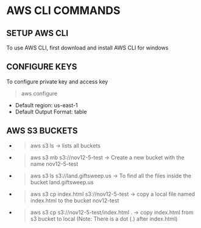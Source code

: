 # AWS CLI COMMANDS

## SETUP AWS CLI
To use AWS CLI, first download and install AWS CLI for windows 

## CONFIGURE KEYS

To configure private key and access key

> aws configure

* Default region: us-east-1
* Default Output Format: table

## AWS S3 BUCKETS

* > aws s3 ls -> lists all buckets
* > aws s3 mb s3://nov12-5-test -> Create a new bucket with the name nov12-5-test
* > aws s3 ls s3://land.giftsweep.us -> To find all the files inside the bucket land.giftsweep.us
* > aws s3 cp index.html s3://nov12-5-test -> copy a local file named index.html to the bucket nov12-test
* > aws s3 cp s3://nov12-5-test/index.html . -> copy index.html from s3 bucket to local (Note: There is a dot (.) after index.html)
